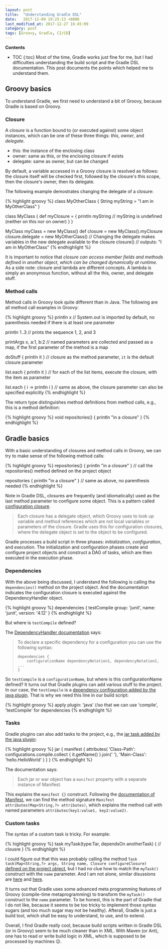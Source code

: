 ```yaml
---
layout: post
title:  "Understanding Gradle DSL"
date:   2017-12-09 19:25:13 +0000
last_modified_at: 2017-12-27 16:45:09
category: post
tags: [Groovy, Gradle, CI/CD]
---
```


**Contents**
* TOC
{:toc}
Most of the time, Gradle works just fine for me, but I had difficulties
understanding the build script and the Gradle DSL documentation. This post
documents the points which helped me to understand them.

## Groovy basics 
To understand Gradle, we first need to understand a bit of Groovy, because Gradle is based on Groovy.

### Closure

A _closure_ is a function bound to (or executed against) some object instances,
which can be one of these three things: _this_, _owner_, and _delegate_.

- this: the instance of the enclosing class
- owner: same as this, or the enclosing closure if exists
- delegate: same as owner, but can be changed

By default, a variable accessed in a Groovy closure is resolved as follows:
the closure itself will be checked first, followed by the closure's this scope,
then the closure's owner, then its delegate.

The following example demostrates changing the delegate of a closure:

{% highlight groovy %}
class MyOtherClass {
    String myString = "I am in MyOtherClass"
}

class MyClass {
    def myClosure = {
        println myString // myString is undefined (neither on this nor on owner)
    }
}

MyClass myClass = new MyClass()
def closure = new MyClass().myClosure
closure.delegate = new MyOtherClass() // Changing the delegate makes variables in the new delegate available to the closure
closure()   // outputs: "I am in MyOtherClass"
{% endhighlight %}

It is important to notice that _closure can access member fields and methods defined in another object, which can be changed dynamically at runtime_.
As a side note: closure and lambda are different concepts. A lambda is simply an anonymous function, without all the this, owner, and delegate stuff.

### Method calls

Method calls in Groovy look quite different than in Java. The following are all method call examples in Groovy:

{% highlight groovy %}
println x // System.out is imported by default, no parenthesis needed if there is at least one parameter

println 1..3 // prints the sequence 1, 2, and 3

printArgs x, a:1, b:2 // named parameters are collected and passed as a map, if the first parameter of the method is a map

doStuff { println it } // closure as the method parameter, `it` is the default closure parameter

list.each { println it } // for each of the list items, execute the closure, with the item as parameter

list.each { i -> println i } // same as above, the closure parameter can also be specified explicitly
{% endhighlight %}

The return type distinguishes method definitions from method calls, e.g., this is a method definition:

{% highlight groovy %}
void repositories() { println "in a closure" }
{% endhighlight %}

## Gradle basics

With a basic understanding of closures and method calls in Groovy, we can try to make sense of the following method calls:

{% highlight groovy %}
repositories() { println "in a closure" } // call the repositories() method defined on the project object

repositories { println "in a closure" } // same as above, no parenthesis needed
{% endhighlight %}

Note in Gradle DSL, closures are frequently (and idiomatically) used as the
last method parameter to configure some object. This is a pattern called
[configuration closure](https://docs.gradle.org/current/userguide/writing_build_scripts.html#groovy-dsl-basics).

>Each closure has a delegate object, which Groovy uses to look up variable and
method references which are not local variables or parameters of the closure.
Gradle uses this for configuration closures, where the delegate object is set
to the object to be configured.

Gradle processes a build script in three phases: _initialization_, _configuration_,
and _execution_. The initialization and configuration phases create and configure
project objects and construct a DAG of tasks, which are then executed in the
execution phase. 

### Dependencies

With the above being discussed, I understand the following is calling the `dependencies()` method on the project object.
And the documentation indicates the configuration closure is executed against the DependencyHandler object.

{% highlight groovy %}
dependencies {
    testCompile group: 'junit', name: 'junit', version: '4.12'
}
{% endhighlight %}

But where is `testCompile` defined?

The [DependencyHandler documentation](https://docs.gradle.org/current/javadoc/org/gradle/api/artifacts/dsl/DependencyHandler.html) says:

>To declare a specific dependency for a configuration you can use the following syntax:
> 
>     dependencies {
>         configurationName dependencyNotation1, dependencyNotation2, ...
>     }

So `testCompile` is a `configurationName`, but where is this configurationName defined? It turns out that Gradle plugins can add various stuff to the project.
In our case, the `testCompile` is a [dependency configuration added by the java plugin](https://docs.gradle.org/current/userguide/java_plugin.html#sec:java_plugin_and_dependency_management). That is why we need this line in our build script:

{% highlight groovy %}
apply plugin: 'java' //so that we can use 'compile', 'testCompile' for dependencies
{% endhighlight %}

### Tasks

Gradle plugins can also add tasks to the project, e.g., the [jar task added by the java plugin](https://docs.gradle.org/current/userguide/java_plugin.html#sec:jar):

{% highlight groovy %}
jar {
  manifest {
    attributes(
      'Class-Path': configurations.compile.collect { it.getName() }.join(' '),
      'Main-Class': 'hello.HelloWorld'
    )
  }
}
{% endhighlight %}

The documentation says:

>Each jar or war object has a `manifest` property with a separate instance of Manifest.

This explains the `manifest {}` construct. Following the [documentation of
Manifest](https://docs.gradle.org/current/javadoc/org/gradle/api/java/archives/Manifest.html),
we can find the method signature `Manifest attributes(Map<String,?>
attributes)`, which explains the method call with named parameters
`attributes(key1:value1, key2:value2)`.

### Custom tasks

The syntax of a custom task is tricky. For example:

{% highlight groovy %}
task myTask(type:Tar, dependsOn anotherTask) {
    // clousre
}
{% endhighlight %}

I could figure out that this was probably calling the method `Task
task(Map<String,?> args, String name, Closure configureClosure)` [defined on
the project object](https://docs.gradle.org/current/javadoc/org/gradle/api/Project.html#task(java.util.Map,%20java.lang.String,%20groovy.lang.Closure)),
but I had no clue how to match the `myTask()` construct with the `name`
parameter. And I am not alone, similar disussions are
[here](https://discuss.gradle.org/t/how-to-translate-task-keyword-in-dsl-into-groovy-call/7243)
and
[here](https://stackoverflow.com/questions/27584463/understanding-the-groovy-syntax-in-a-gradle-task-definition).

It turns out that Gradle uses some advanced meta programming features of Groovy
(compile-time metaprogramming) to transform the `myTask()` construct to the
`name` parameter. To be honest, this is the part of Gradle that I do not like,
because it seems to be too tricky to implement those syntax sugars (and too
much sugar may not be healthy). Afterall, Gradle is just a build tool, which
shall be easy to understand, to use, and to extend.

Overall, I find Gradle really cool, because build scripts written in Gradle DSL
(or in Groovy) seem to be much cleaner than in XML. With Maven (or Ant), one
has to read or write build logic in XML, which is supposed to be processed by
machines :wink:.
